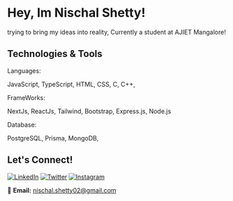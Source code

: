 # Hey, Im Nischal Shetty!
trying to bring my ideas into reality, Currently a student at AJIET Mangalore!

##  Technologies & Tools

Languages:


JavaScript,
TypeScript,
HTML,
CSS,
C,
C++,

FrameWorks:


NextJs,
ReactJs,
Tailwind,
Bootstrap,
Express.js,
Node.js


Database:


PostgreSQL,
Prisma,
MongoDB,

## Let's Connect!

[![LinkedIn](https://img.shields.io/badge/-LinkedIn-blue?style=flat&logo=linkedin&logoColor=white)](https://www.linkedin.com/in/nischal-shetty-2ba446272/)
[![Twitter](https://img.shields.io/badge/-Twitter-1DA1F2?style=flat&logo=twitter&logoColor=white)](https://twitter.com/NischalShetty02)
[![Instagram](https://img.shields.io/badge/-Instagram-white?style=flat&logo=instagram&logoColor=black)](https://www.instagram.com/nischal.shetty_2/)


📧 **Email:** [nischal.shetty02@gmail.com](mailto:nischal.shetty02@gmail.com)
